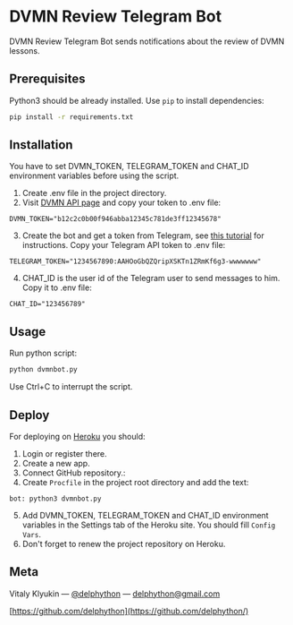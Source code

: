 # DVMN Review Telegram Bot

DVMN Review Telegram Bot sends notifications about the review of DVMN lessons.

## Prerequisites

Python3 should be already installed. Use `pip` to install dependencies:
```bash
pip install -r requirements.txt
```

## Installation
You have to set DVMN_TOKEN, TELEGRAM_TOKEN and CHAT_ID environment variables before using the script.

1. Create .env file in the project directory.
2. Visit [DVMN API page](https://dvmn.org/api/docs/) and copy your token to .env file:
```
DVMN_TOKEN="b12c2c0b00f946abba12345c781de3ff12345678"
```
3. Create the bot and get a token from Telegram, see [this tutorial](https://www.siteguarding.com/en/how-to-get-telegram-bot-api-token) for instructions. Copy your Telegram API token to .env file:
```
TELEGRAM_TOKEN="1234567890:AAHOoGbQZQripXSKTn1ZRmKf6g3-wwwwwww"
```
4. CHAT_ID is the user id of the Telegram user to send messages to him. Copy it to .env file:
```
CHAT_ID="123456789"
```

## Usage

Run python script:
```sh
python dvmnbot.py
```
Use Ctrl+C to interrupt the script.

## Deploy
For deploying on [Heroku](https://www.heroku.com) you should:
1. Login or register there.
2. Create a new app.
3. Connect GitHub repository.:
4. Create `Procfile` in the project root directory and add the text:
```
bot: python3 dvmnbot.py
```
5. Add DVMN_TOKEN, TELEGRAM_TOKEN and CHAT_ID environment variables in the Settings tab of the Heroku site. You should fill `Config Vars`.
6. Don't forget to renew the project repository on Heroku.

## Meta

Vitaly Klyukin — [@delphython](https://t.me/delphython) — [delphython@gmail.com](mailto:delphython@gmail.com)

[https://github.com/delphython](https://github.com/delphython/)
